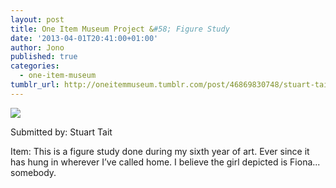 ```yaml
---
layout: post
title: One Item Museum Project &#58; Figure Study
date: '2013-04-01T20:41:00+01:00'
author: Jono
published: true
categories:
  - one-item-museum
tumblr_url: http://oneitemmuseum.tumblr.com/post/46869830748/stuart-tait-this-is-a-figure-study-done-during-my
---
```

<img src="http://ellis.scot/uploads/2013/04/art.jpg" />

Submitted by: Stuart Tait

Item: This is a figure study done during my sixth year of art. Ever since it has hung in wherever I’ve called home. I believe the girl depicted is Fiona... somebody.
